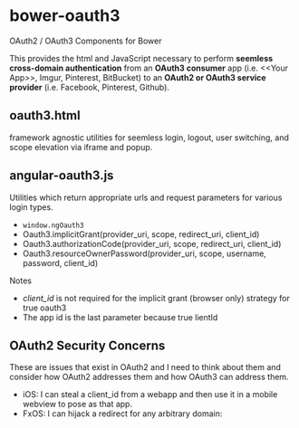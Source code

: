 # bower-oauth3
OAuth2 / OAuth3 Components for Bower

This provides the html and JavaScript necessary to perform **seemless cross-domain authentication** from an **OAuth3 consumer** app (i.e. &lt;&lt;Your App>>, Imgur, Pinterest, BitBucket) to an **OAuth2 or OAuth3 service provider** (i.e. Facebook, Pinterest, Github).

## oauth3.html

framework agnostic utilities for seemless login, logout, user switching, and scope elevation via iframe and popup.

## angular-oauth3.js

Utilities which return appropriate urls and request parameters for various login types.

* `window.ngOauth3`
* Oauth3.implicitGrant(provider_uri, scope, redirect_uri, client_id)
* Oauth3.authorizationCode(provider_uri, scope, redirect_uri, client_id)
* Oauth3.resourceOwnerPassword(provider_uri, scope, username, password, client_id)

Notes

* *client_id* is not required for the implicit grant (browser only) strategy for true oauth3
* The app id is the last parameter because true lientId

## OAuth2 Security Concerns

These are issues that exist in OAuth2 and I need to think about them and consider how OAuth2 addresses them and how OAuth3 can address them.

* iOS: I can steal a client_id from a webapp and then use it in a mobile webview to pose as that app.
* FxOS: I can hijack a redirect for any arbitrary domain: 

